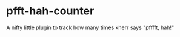 pfft-hah-counter
================

A nifty little plugin to track how many times kherr says "pfffft, hah!"

